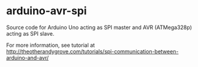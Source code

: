 # arduino-avr-spi

Source code for Arduino Uno acting as SPI master and AVR (ATMega328p) acting as SPI slave.

For more information, see tutorial at http://theotherandygrove.com/tutorials/spi-communication-between-arduino-and-avr/
